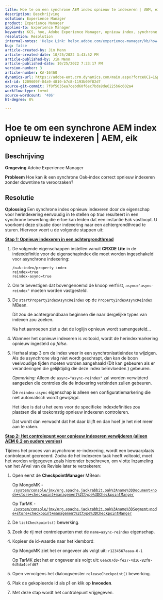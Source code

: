 ```yaml
---
title: Hoe te om een synchrone AEM index opnieuw te indexeren | AEM, eik
description: Beschrijving
solution: Experience Manager
product: Experience Manager
applies-to: Experience Manager
keywords: KCS, hoe, Adobe Experience Manager, opnieuw index, synchrone AEM index, eiken
resolution: Resolution
internal-notes: 'Helpx Link: helpx.adobe.com/experience-manager/kb/how-to-reindex-a-synchronous-AEM-index-AEM-Oak.html'
bug: false
article-created-by: Jim Menn
article-created-date: 10/25/2022 3:43:52 PM
article-published-by: Jim Menn
article-published-date: 10/25/2022 7:23:17 PM
version-number: 3
article-number: KA-16460
dynamics-url: https://adobe-ent.crm.dynamics.com/main.aspx?forceUCI=1&pagetype=entityrecord&etn=knowledgearticle&id=c36388d0-7b54-ed11-bba2-6045bd006b4b
exl-id: 1209609f-84a9-4810-b7c8-1193b09f82d7
source-git-commit: 7f0f5035ea7cebd60f6ec7bda9de6225b6c602a4
workflow-type: tm+mt
source-wordcount: '406'
ht-degree: 0%

---
```


# Hoe te om een synchrone AEM index opnieuw te indexeren | AEM, eik

## Beschrijving


<b>Omgeving</b>
Adobe Experience Manager

<b>Probleem</b>
Hoe kan ik een synchrone Oak-index correct opnieuw indexeren zonder downtime te veroorzaken?


## Resolutie


<b>Oplossing</b>
Een synchrone index opnieuw indexeren door de eigenschap voor herindexering eenvoudig in te stellen op *true* resulteert in een synchrone bewerking die ertoe kan leiden dat een instantie Eak vastloopt.
U voorkomt deze situatie door indexering naar een achtergrondthread te sturen.
Hiervoor voert u de volgende stappen uit:

<b><u>Stap 1: Opnieuw indexeren in een achtergrondthread</u></b>

1. De volgende eigenschappen instellen vanuit <b>CRXDE Lite</b> in de indexdefinitie voor de eigenschapindex die moet worden ingeschakeld voor asynchrone indexering:<br>

   ```
   /oak:index/property index
   reindex=true
   reindex-async=true
   ```
2. Om te bevestigen dat bovengenoemd de knoop verfrist, `async="async-reindex"` moeten worden vastgesteld.
3. De `startPropertyIndexAsyncReindex` op de `PropertyIndexAsyncReindex` MBean.

   Dit zou de achtergrondbaan beginnen die naar dergelijke types van indexen zou zoeken.

   Na het aanroepen ziet u dat de loglijn opnieuw wordt samengesteld...
4. Wanneer het opnieuw indexeren is voltooid, wordt de herindexmarkering opnieuw ingesteld op *false*.
5. Herhaal stap 3 om de index weer in een synchronisatieindex te wijzigen. Als de asynchrone vlag niet wordt geschrapt, dan kan de boon veelvoudige tijden moeten worden aangehaald (Dit kan gebeuren als er veranderingen die gelijktijdig die deze index beïnvloeden.) gebeuren.



   *Opmerking:* Alleen de `async="async-reindex"` zal worden verwijderd aangezien die controles die de indexering verbinden zullen gebeuren.

   De `reindex-async` eigenschap is alleen een configuratiemarkering die niet automatisch wordt gewijzigd.

   Het idee is dat u het eens voor de specifieke indexdefinities zou plaatsen die al toekomstig opnieuw indexeren controleren.

   Dat wordt dan verwacht dat het daar blijft en dan hoef je het niet meer aan te raken.


<b><u>Stap 2: Het controlepunt voor opnieuw indexeren verwijderen (alleen AEM 6.2 en oudere versies)</u></b>

Tijdens het proces van asynchrone re-indexering, wordt een bewaarplaats controlepunt gecreeerd.
Zodra de het indexeren taak heeft voltooid, moet het worden vrijgegeven zoals hieronder beschreven, om vlotte Inzameling van het Afval van de Revisie later te verzekeren:

1. Open eerst de <b>CheckpointManager</b> MBean:

   Op MongoMK - [`/system/console/jmx/org.apache.jackrabbit.oak%3Aname%3DDocument+node+store+checkpoint+management%2Ctype%3DCheckpointManger`](http://localhost:4502/system/console/jmx/org.apache.jackrabbit.oak%3Aname%3DDocument+node+store+checkpoint+management%2Ctype%3DCheckpointManger)

   Op TarMK - [`/system/console/jmx/org.apache.jackrabbit.oak%3Aname%3DSegment+node+store+checkpoint+management%2Ctype%3DCheckpointManger`](http://localhost:4502/system/console/jmx/org.apache.jackrabbit.oak%3Aname%3DSegment+node+store+checkpoint+management%2Ctype%3DCheckpointManger)


2. De `listCheckpoints()` bewerking.
3. Zoek de rij met controlepunten met de `name=async-reindex` eigenschap.
4. Kopieer de id-waarde naar het klembord:

   Op MongoMK ziet het er ongeveer als volgt uit: `r1234567aaaa-0-1`

   Op TarMK ziet het er ongeveer als volgt uit: `6eac07d0-fe27-4d16-82f8-6d5da4cefd67`


5. Open vervolgens het dialoogvenster `releaseCheckpoint()` bewerking.
6. Plak de gekopieerde id als p1 en klik op <b>Invoeden</b>.
7. Met deze stap wordt het controlepunt vrijgegeven.
